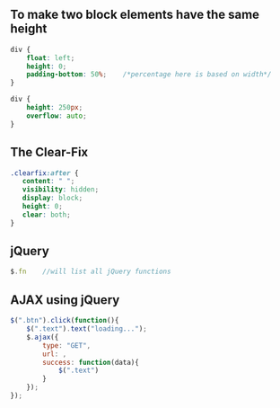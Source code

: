 
## To make two block elements have the same height

```css
div {
	float: left;
	height: 0;
	padding-bottom: 50%;	/*percentage here is based on width*/
}

div {
	height: 250px;
	overflow: auto;
}
```

## The Clear-Fix

```css
.clearfix:after {
   content: " "; 
   visibility: hidden;
   display: block;
   height: 0;
   clear: both;
}
```

## jQuery

```js
$.fn 	//will list all jQuery functions
```

## AJAX using jQuery

```js
$(".btn").click(function(){
	$(".text").text("loading...");
	$.ajax({
		type: "GET",
		url: ,
		success: function(data){
			$(".text")
		}
	});
});
```
<!--stackedit_data:
eyJoaXN0b3J5IjpbLTE2NDQ3MzYwMDgsMTM1MTkwMzAwMyw4Nz
EzNTEwOTIsMTUzNjY5MTU3MiwtMzE4MTg0Mjk4LC03OTg3NDk2
NDQsNzQyODQzMTkzLC02MDAzMjcxNzNdfQ==
-->